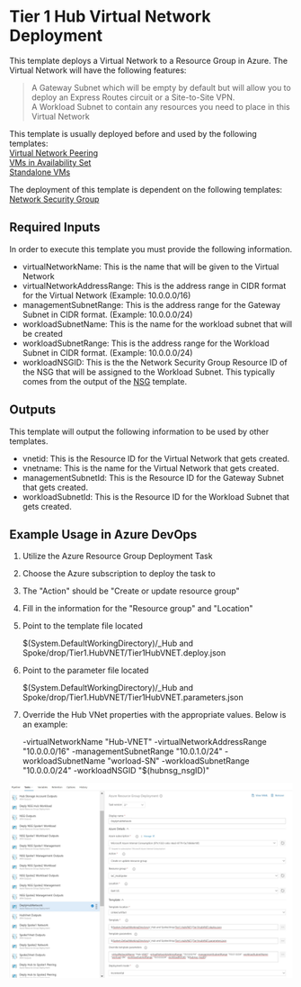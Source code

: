 # Tier 1 Hub Virtual Network Deployment

This template deploys a Virtual Network to a Resource Group in Azure. The Virtual Network will have the following features: 
 
> A Gateway Subnet which will be empty by default but will allow you to deploy an Express Routes circuit or a Site-to-Site VPN.  
> A Workload Subnet to contain any resources you need to place in this Virtual Network  

This template is usually deployed before and used by the following templates:    
	<a href="https://dev.azure.com/Security-Monitoring/_git/IaC_HubSpokeNetwork?path=%2FTier%201%2FVNets%2FTier1.VNETPeering%2FREADME.md&version=GBmaster">Virtual Network Peering</a>  
	<a href="https://dev.azure.com/Security-Monitoring/_git/IaC_HubSpokeNetwork?path=%2FTier%202%2FVirtual%20Machines%2FTier2.VMinAvailabilitySet%2FREADME.md&version=GBmaster">VMs in Availability Set</a>  
	<a href="https://dev.azure.com/Security-Monitoring/_git/IaC_HubSpokeNetwork?path=%2FTier%202%2FVirtual%20Machines%2FTier2.VMsStandalone%2FTier2.VMsStandalone%2FREADME.md&version=GBmaster">Standalone VMs</a>  

The deployment of this template is dependent on the following templates:  
	<a href="https://dev.azure.com/Security-Monitoring/_git/IaC_HubSpokeNetwork?path=%2FTier%201%2FNSG%2FTier1.NSG%2FTier1.NSG%2FREADME.md&version=GBmaster">Network Security Group</a> 

## Required Inputs
In order to execute this template you must provide the following information.  

- virtualNetworkName: This is the name that will be given to the Virtual Network  
- virtualNetworkAddressRange: This is the address range in CIDR format for the Virtual Network (Example: 10.0.0.0/16)  
- managementSubnetRange:  This is the address range for the Gateway Subnet in CIDR format. (Example: 10.0.0.0/24)  
- workloadSubnetName: This is the name for the workload subnet that will be created  
- workloadSubnetRange: This is the address range for the Workload Subnet in CIDR format. (Example: 10.0.0.0/24)  
- workloadNSGID: This is the the Network Security Group Resource ID of the NSG that will be assigned to the Workload Subnet. This typically comes from the output of the [NSG]("https://dev.azure.com/Security-Monitoring/_git/IaC_HubSpokeNetwork?path=%2FTier%201%2FNSG%2FTier1.NSG%2FTier1.NSG%2FREADME.md&version=GBmaster") template.


## Outputs
This template will output the following information to be used by other templates.  
- vnetid: This is the Resource ID for the Virtual Network that gets created.  
- vnetname: This is the name for the Virtual Network that gets created.  
- managementSubnetId: This is the Resource ID for the Gateway Subnet that gets created.  
- workloadSubnetId: This is the Resource ID for the Workload Subnet that gets created.  

## Example Usage in Azure DevOps

1) Utilize the Azure Resource Group Deployment Task  

2) Choose the Azure subscription to deploy the task to

3) The "Action" should be "Create or update resource group"

4) Fill in the information for the "Resource group" and "Location"

5) Point to the template file located 

	$(System.DefaultWorkingDirectory)/_Hub and Spoke/drop/Tier1.HubVNET/Tier1HubVNET.deploy.json

6) Point to the parameter file located

	$(System.DefaultWorkingDirectory)/_Hub and Spoke/drop/Tier1.HubVNET/Tier1HubVNET.parameters.json

7) Override the Hub VNet properties with the appropriate values. Below is an example:  
	
	-virtualNetworkName "Hub-VNET" -virtualNetworkAddressRange "10.0.0.0/16" -managementSubnetRange "10.0.1.0/24" -workloadSubnetName "worload-SN" -workloadSubnetRange "10.0.0.0/24" -workloadNSGID "$(hubnsg_nsgID)"  


![](./pics/hubvnet.jpg)
